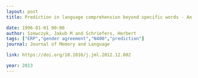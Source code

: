 ```yaml
---
layout: post
title: Prediction in language comprehension beyond specific words - An ERP study on sentence comprehension in Polish

date: 1996-01-01 00:00
author: Szewczyk, Jakub M and Schriefers, Herbert
tags: ["ERP","gender agreement","N400","prediction"]
journal: Journal of Memory and Language

link: https://doi.org/10.1016/j.jml.2012.12.002

year: 2013
---
```



